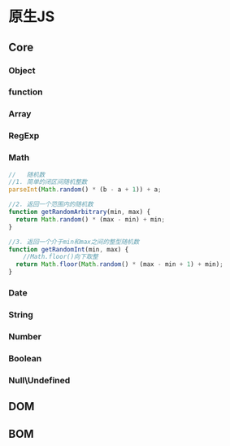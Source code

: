 # 原生JS

## Core
### Object

### function

### Array

### RegExp

### Math
```javascript
//   随机数
//1. 简单的闭区间随机整数
parseInt(Math.random() * (b - a + 1)) + a;

//2. 返回一个范围内的随机数
function getRandomArbitrary(min, max) {
  return Math.random() * (max - min) + min;
}

//3. 返回一个介于min和max之间的整型随机数
function getRandomInt(min, max) {
    //Math.floor()向下取整
  return Math.floor(Math.random() * (max - min + 1) + min);
}
```
### Date

### String

### Number

### Boolean

### Null\Undefined

## DOM

## BOM